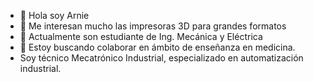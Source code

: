- 👋 Hola soy Arnie
- 👀 Me interesan mucho las impresoras 3D para grandes formatos
- 🌱 Actualmente son estudiante de Ing. Mecánica y Eléctrica
- 💞️ Estoy buscando colaborar en ámbito de enseñanza en medicina.
- Soy técnico Mecatrónico Industrial, especializado en automatización industrial.
